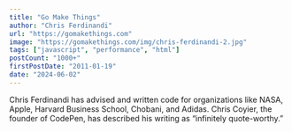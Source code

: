 ```yaml
---
title: "Go Make Things"
author: "Chris Ferdinandi"
url: "https://gomakethings.com"
image: "https://gomakethings.com/img/chris-ferdinandi-2.jpg"
tags: ["javascript", "performance", "html"]
postCount: "1000+"
firstPostDate: "2011-01-19"
date: "2024-06-02"
---
```


Chris Ferdinandi has advised and written code for organizations like NASA, Apple, Harvard Business School, Chobani, and Adidas. Chris Coyier, the founder of CodePen, has described his writing as “infinitely quote-worthy.”
